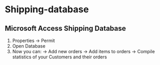 # Shipping-database
## Microsoft Access Shipping Database

1. Properties
  -> Permit
2. Open Database
3. Now you can:
  -> Add new orders
  -> Add items to orders
  -> Compile statistics of your Customers and their orders
  
